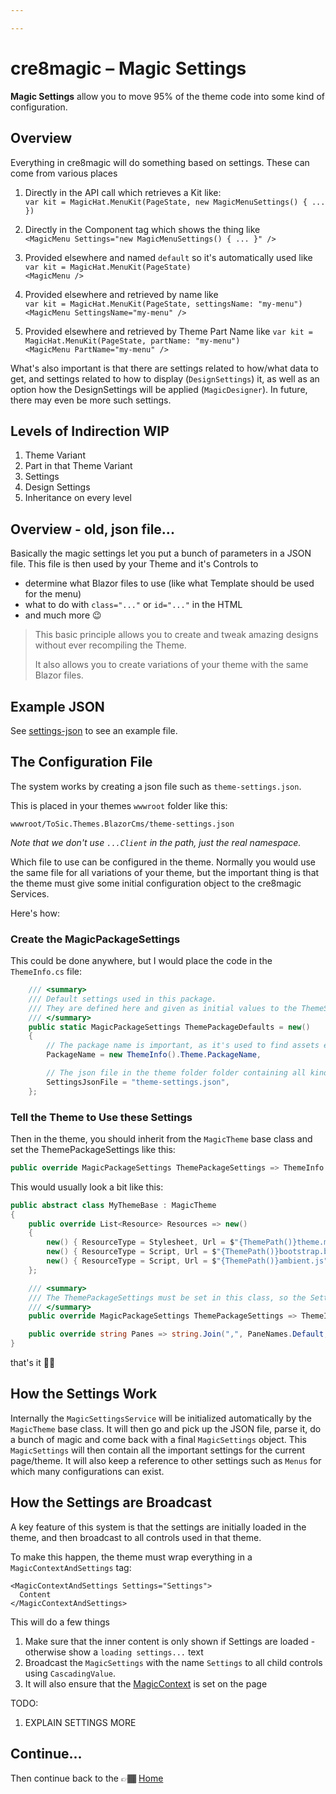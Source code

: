 ```yaml
---

---
```


# cre8magic – Magic Settings

**Magic Settings** allow you to move 95% of the theme code into some kind of configuration.

## Overview

Everything in cre8magic will do something based on settings.
These can come from various places

1. Directly in the API call which retrieves a Kit like:  
    `var kit = MagicHat.MenuKit(PageState, new MagicMenuSettings() { ... })`

1. Directly in the Component tag which shows the thing like  
    `<MagicMenu Settings="new MagicMenuSettings() { ... }" />`

1. Provided elsewhere and named `default` so it's automatically used like  
    `var kit = MagicHat.MenuKit(PageState)`  
    `<MagicMenu />`

1. Provided elsewhere and retrieved by name like  
    `var kit = MagicHat.MenuKit(PageState, settingsName: "my-menu")`  
    `<MagicMenu SettingsName="my-menu" />`

1. Provided elsewhere and retrieved by Theme Part Name like
    `var kit = MagicHat.MenuKit(PageState, partName: "my-menu")`  
    `<MagicMenu PartName="my-menu" />`

What's also important is that there are settings related to how/what data to get,
and settings related to how to display (`DesignSettings`) it,
as well as an option how the DesignSettings will be applied (`MagicDesigner`).
In future, there may even be more such settings.

## Levels of Indirection WIP

1. Theme Variant
1. Part in that Theme Variant
1. Settings
1. Design Settings
1. Inheritance on every level


## Overview - old, json file...

Basically the magic settings let you put a bunch of parameters in a JSON file.
This file is then used by your Theme and it's Controls to

* determine what Blazor files to use (like what Template should be used for the menu)
* what to do with `class="..."` or `id="..."` in the HTML
* and much more 😉

> This basic principle allows you to create and tweak amazing designs
> without ever recompiling the Theme.
>
> It also allows you to create variations of your theme with the same Blazor files.

## Example JSON

See [settings-json](./theme-json.md) to see an example file.

## The Configuration File

The system works by creating a json file such as `theme-settings.json`.

This is placed in your themes `wwwroot` folder like this:

`wwwroot/ToSic.Themes.BlazorCms/theme-settings.json`

_Note that we don't use `...Client` in the path, just the real namespace._

Which file to use can be configured in the theme.
Normally you would use the same file for all variations of your theme, but the important thing is that the theme
must give some initial configuration object to the cre8magic Services.

Here's how:

### Create the MagicPackageSettings

This could be done anywhere, but I would place the code in the `ThemeInfo.cs` file:

```c#
    /// <summary>
    /// Default settings used in this package.
    /// They are defined here and given as initial values to the ThemeSettingsService in the Default Razor file.
    /// </summary>
    public static MagicPackageSettings ThemePackageDefaults = new()
    {
        // The package name is important, as it's used to find assets etc.
        PackageName = new ThemeInfo().Theme.PackageName,

        // The json file in the theme folder folder containing all kinds of settings etc.
        SettingsJsonFile = "theme-settings.json",
    };
```

### Tell the Theme to Use these Settings

Then in the theme, you should inherit from the `MagicTheme` base class and set the ThemePackageSettings like this:

```c#
public override MagicPackageSettings ThemePackageSettings => ThemeInfo.ThemePackageDefaults;
```

This would usually look a bit like this:

```c#
public abstract class MyThemeBase : MagicTheme
{
    public override List<Resource> Resources => new()
    {
        new() { ResourceType = Stylesheet, Url = $"{ThemePath()}theme.min.css" },       // Bootstrap generated with Sass/Webpack
        new() { ResourceType = Script, Url = $"{ThemePath()}bootstrap.bundle.min.js" }, // Bootstrap JS
        new() { ResourceType = Script, Url = $"{ThemePath()}ambient.js", },             // Ambient JS for page Up-button etc.
    };

    /// <summary>
    /// The ThemePackageSettings must be set in this class, so the Settings initializer can pick it up.
    /// </summary>
    public override MagicPackageSettings ThemePackageSettings => ThemeInfo.ThemePackageDefaults;

    public override string Panes => string.Join(",", PaneNames.Default, PaneNameHeader);
}
```

that's it ✌🏽

## How the Settings Work

Internally the `MagicSettingsService` will be initialized automatically by the `MagicTheme` base class.
It will then go and pick up the JSON file, parse it, do a bunch of magic and come back with a final `MagicSettings` object.
This `MagicSettings` will then contain all the important settings for the current page/theme.
It will also keep a reference to other settings such as `Menus` for which many configurations can exist.

## How the Settings are Broadcast

A key feature of this system is that the settings are initially loaded in the theme,
and then broadcast to all controls used in that theme.

To make this happen, the theme must wrap everything in a `MagicContextAndSettings` tag:

```razor
<MagicContextAndSettings Settings="Settings">
  Content
</MagicContextAndSettings>
```

This will do a few things

1. Make sure that the inner content is only shown if Settings are loaded - otherwise show a `loading settings...` text
1. Broadcast the `MagicSettings` with the name `Settings` to all child controls using `CascadingValue`.
1. It will also ensure that the [MagicContext](./magic-context.md) is set on the page

TODO:

1. EXPLAIN SETTINGS MORE

## Continue...

Then continue back to the 👉🏾 [Home](../index.md)
